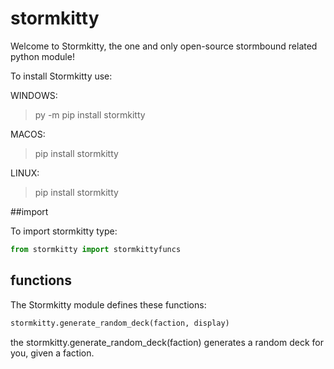 # stormkitty

Welcome to Stormkitty, the one and only open-source stormbound related python module!

To install Stormkitty use:

WINDOWS:
>py -m pip install stormkitty

MACOS:
>pip install stormkitty

LINUX:
>pip install stormkitty

##import

To import stormkitty type:
```py
from stormkitty import stormkittyfuncs
```

## functions

The Stormkitty module defines these functions:
```py
stormkitty.generate_random_deck(faction, display)
```
the stormkitty.generate_random_deck(faction) generates a random deck for you, given a faction.
